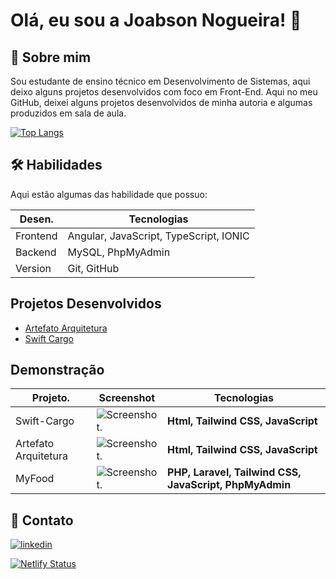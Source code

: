 
# Olá, eu sou a Joabson Nogueira! 👋

## 🚀 Sobre mim
Sou estudante de ensino técnico em Desenvolvimento de Sistemas, aqui deixo alguns projetos desenvolvidos com foco em Front-End.
Aqui no meu GitHub, deixei alguns projetos desenvolvidos de minha autoria e algumas produzidos em sala de aula.


[![Top Langs](https://github-readme-stats.vercel.app/api/top-langs/?username=NosbaoJ92&layout=donut)](https://github.com/NosbaoJ92/github-readme-stats)


 ## 🛠 Habilidades
Aqui estão algumas das habilidade que possuo:

| **Desen.** | **Tecnologias** |
| --- | --- |
| Frontend | Angular, JavaScript, TypeScript, IONIC |
| Backend | MySQL, PhpMyAdmin |
| Version | Git, GitHub |


## Projetos Desenvolvidos

- [Artefato Arquitetura](https://artefatoarquitetura.netlify.app/)
- [Swift Cargo](https://swift-cargo.netlify.app/)


## Demonstração
| **Projeto.** | **Screenshot** | **Tecnologias** |
| --- | --- | --- |
| Swift-Cargo | ![Screenshot.](https://a.imagem.app/bmkxyJ.jpeg) | **Html, Tailwind CSS, JavaScript** |
| Artefato Arquitetura | ![Screenshot.](https://a.imagem.app/bmk5Hb.jpeg) | **Html, Tailwind CSS, JavaScript** |
| MyFood | ![Screenshot.](https://a.imagem.app/bmkdTS.png) | **PHP, Laravel, Tailwind CSS, JavaScript, PhpMyAdmin** |


## 🔗 Contato

[![linkedin](https://img.shields.io/badge/linkedin-0A66C2?style=for-the-badge&logo=linkedin&logoColor=white)](https://www.linkedin.com/in/joabsonno/)

[![Netlify Status](https://api.netlify.com/api/v1/badges/3203cdd5-f537-477c-837d-15db55d1f99a/deploy-status)](https://app.netlify.com/sites/swift-cargo/deploys)
